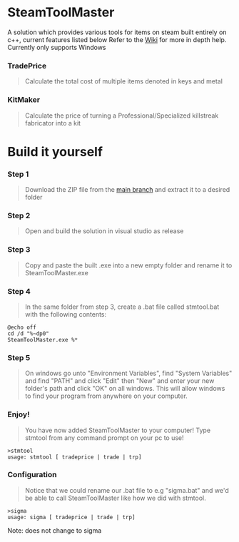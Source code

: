 # SteamToolMaster
A solution which provides various tools for items on steam built entirely on c++, current features listed below
Refer to the [Wiki](https://github.com/MasterVint/SteamToolMaster/wiki) for more in depth help. Currently only supports Windows
### TradePrice
> Calculate the total cost of multiple items denoted in keys and metal
### KitMaker
> Calculate the price of turning a Professional/Specialized killstreak fabricator into a kit

# Build it yourself
### Step 1
> Download the ZIP file from the [main branch](https://github.com/MasterVint/SteamToolMaster) and extract it to a desired folder
### Step 2
> Open and build the solution in visual studio as release
### Step 3
> Copy and paste the built .exe into a new empty folder and rename it to SteamToolMaster.exe
### Step 4
> In the same folder from step 3, create a .bat file called stmtool.bat with the following contents:
```
@echo off
cd /d "%~dp0"
SteamToolMaster.exe %*
```
### Step 5
> On windows go unto "Environment Variables", find "System Variables" and find "PATH" and click "Edit" then "New" and enter your new folder's path and click "OK" on all windows. This will allow windows to find your program from anywhere on your computer.
### Enjoy!
> You have now added SteamToolMaster to your computer! Type stmtool from any command prompt on your pc to use!
```
>stmtool
usage: stmtool [ tradeprice | trade | trp]
```
### Configuration
> Notice that we could rename our .bat file to e.g "sigma.bat" and we'd be able to call SteamToolMaster like how we did with stmtool.
```
>sigma
usage: sigma [ tradeprice | trade | trp]
```
Note: does not change to sigma

